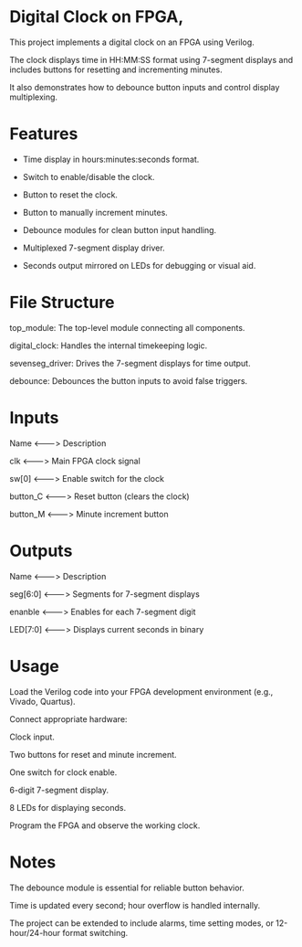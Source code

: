 # Digital Clock on FPGA,
This project implements a digital clock on an FPGA using Verilog. 

The clock displays time in HH:MM:SS format using 7-segment displays and includes buttons for resetting and incrementing minutes.

It also demonstrates how to debounce button inputs and control display multiplexing.

# Features
- Time display in hours:minutes:seconds format.

- Switch to enable/disable the clock.

- Button to reset the clock.

- Button to manually increment minutes.

- Debounce modules for clean button input handling.

- Multiplexed 7-segment display driver.

- Seconds output mirrored on LEDs for debugging or visual aid.

# File Structure
top_module: The top-level module connecting all components.

digital_clock: Handles the internal timekeeping logic.

sevenseg_driver: Drives the 7-segment displays for time output.

debounce: Debounces the button inputs to avoid false triggers.

# Inputs
Name  <--->   Description

clk	 <--->	  Main FPGA clock signal

sw[0]  <--->	  Enable switch for the clock

button_C  <--->	 Reset button (clears the clock)

button_M	<--->   Minute increment button

# Outputs
Name  <--->	  Description

seg[6:0]	 <--->  Segments for 7-segment displays

enanble	  <--->	  Enables for each 7-segment digit

LED[7:0]	 <--->	 Displays current seconds in binary

# Usage
Load the Verilog code into your FPGA development environment (e.g., Vivado, Quartus).

Connect appropriate hardware:

Clock input.

Two buttons for reset and minute increment.

One switch for clock enable.

6-digit 7-segment display.

8 LEDs for displaying seconds.

Program the FPGA and observe the working clock.

# Notes
The debounce module is essential for reliable button behavior.

Time is updated every second; hour overflow is handled internally.

The project can be extended to include alarms, time setting modes, or 12-hour/24-hour format switching.
